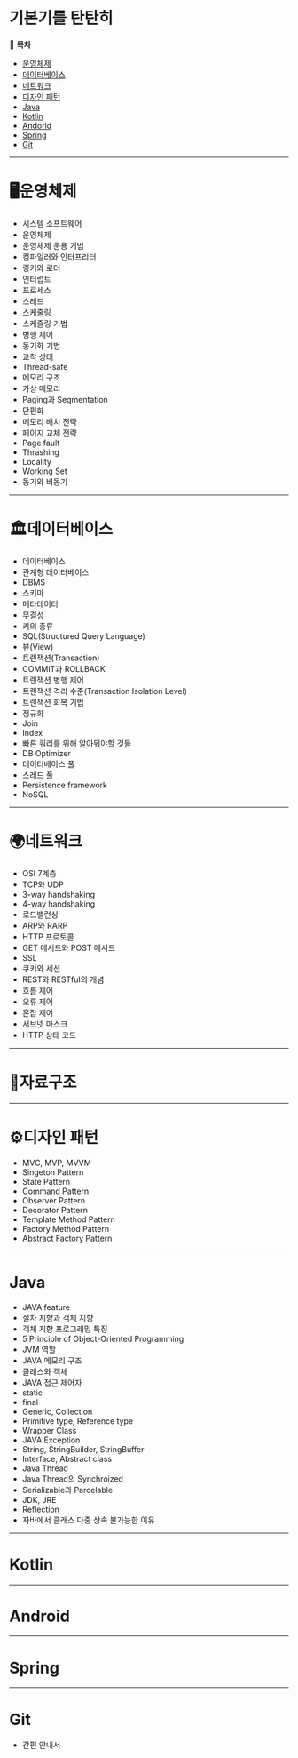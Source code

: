 # 기본기를 탄탄히
📄 **목차**

- [운영체제](https://github.com/rxjw95/Knowledge/blob/master/Computer_Science/%EC%9A%B4%EC%98%81%EC%B2%B4%EC%A0%9C.md)
- [데이터베이스](https://github.com/rxjw95/Knowledge/blob/master/Computer_Science/%EB%8D%B0%EC%9D%B4%ED%84%B0%EB%B2%A0%EC%9D%B4%EC%8A%A4.md)
- [네트워크](https://github.com/rxjw95/Knowledge/blob/master/Computer_Science/%EB%84%A4%ED%8A%B8%EC%9B%8C%ED%81%AC.md)
- [디자인 패턴](https://github.com/rxjw95/Knowledge/blob/master/Computer_Science/%EB%94%94%EC%9E%90%EC%9D%B8%20%ED%8C%A8%ED%84%B4.md)
- [Java](https://github.com/rxjw95/Knowledge/blob/master/Language/Java.md)
- [Kotlin](https://github.com/rxjw95/Knowledge/blob/master/Language/Kotlin.md)
- [Andorid](https://github.com/rxjw95/Knowledge/blob/master/Dev/Andorid.md)
- [Spring](https://github.com/rxjw95/Knowledge/blob/master/Dev/Spring.md)
- [Git](https://github.com/rxjw95/Knowledge/blob/master/git%20%EC%A0%95%EB%A6%AC.md)



---



# 🖥운영체제

- 시스템 소프트웨어
- 운영체제
- 운영체제 운용 기법
- 컴파일러와 인터프리터
- 링커와 로더
- 인터럽트
- 프로세스
- 스레드
- 스케줄링
- 스케줄링 기법
- 병행 제어
- 동기화 기법
- 교착 상태
- Thread-safe
- 메모리 구조
- 가상 메모리
- Paging과 Segmentation
- 단편화
- 메모리 배치 전략
- 페이지 교체 전략
- Page fault
- Thrashing
- Locality
- Working Set
- 동기와 비동기

---



# 🏛데이터베이스

- 데이터베이스
- 관계형 데이터베이스
- DBMS
- 스키마
- 메타데이터
- 무결성
- 키의 종류
- SQL(Structured Query Language)
- 뷰(View)
- 트랜잭션(Transaction)
- COMMIT과 ROLLBACK
- 트랜잭션 병행 제어
- 트랜잭션 격리 수준(Transaction Isolation Level)
- 트랜잭션 회복 기법
- 정규화
- Join
- Index
- 빠른 쿼리를 위해 알아둬야할 것들
- DB Optimizer
- 데이터베이스 풀
- 스레드 풀
- Persistence framework
- NoSQL



---



# 🌍네트워크

- OSI 7계층
- TCP와 UDP
- 3-way handshaking
- 4-way handshaking
- 로드밸런싱
- ARP와 RARP
- HTTP 프로토콜
- GET 메서드와 POST 메서드
- SSL
- 쿠키와 세션
- REST와 RESTful의 개념
- 흐름 제어
- 오류 제어
- 혼잡 제어
- 서브넷 마스크
- HTTP 상태 코드





---



# 🧩자료구조





---



# ⚙디자인 패턴

- MVC, MVP, MVVM
- Singeton Pattern
- State Pattern
- Command Pattern
- Observer Pattern
- Decorator Pattern
- Template Method Pattern
- Factory Method Pattern
- Abstract Factory Pattern





---



# Java

- JAVA feature
- 절차 지향과 객체 지향
- 객체 지향 프로그래밍 특징
- 5 Principle of Object-Oriented Programming
- JVM 역할
- JAVA 메모리 구조
- 클래스와 객체
- JAVA 접근 제어자
- static
- final
- Generic, Collection
- Primitive type, Reference type
- Wrapper Class
- JAVA Exception
- String, StringBuilder, StringBuffer
- Interface, Abstract class
- Java Thread
- Java Thread의 Synchroized
- Serializable과 Parcelable
- JDK, JRE
- Reflection
- 자바에서 클래스 다중 상속 불가능한 이유





---



# Kotlin





---



# Android





---



# Spring





---

# Git

- 간편 안내서